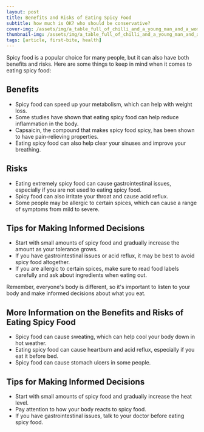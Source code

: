 ```yaml
---
layout: post
title: Benefits and Risks of Eating Spicy Food
subtitle: how much is OK? who should be conservative?
cover-img: /assets/img/a_table_full_of_chilli_and_a_young_man_and_a_woman_.png 
thumbnail-img: /assets/img/a_table_full_of_chilli_and_a_young_man_and_a_woman_.png 
tags: [article, first-bite, health]
---
```


Spicy food is a popular choice for many people, but it can also have both benefits and risks. Here are some things to keep in mind when it comes to eating spicy food:

## Benefits

- Spicy food can speed up your metabolism, which can help with weight loss.
- Some studies have shown that eating spicy food can help reduce inflammation in the body.
- Capsaicin, the compound that makes spicy food spicy, has been shown to have pain-relieving properties.
- Eating spicy food can also help clear your sinuses and improve your breathing.

## Risks

- Eating extremely spicy food can cause gastrointestinal issues, especially if you are not used to eating spicy food.
- Spicy food can also irritate your throat and cause acid reflux.
- Some people may be allergic to certain spices, which can cause a range of symptoms from mild to severe.

## Tips for Making Informed Decisions

- Start with small amounts of spicy food and gradually increase the amount as your tolerance grows.
- If you have gastrointestinal issues or acid reflux, it may be best to avoid spicy food altogether.
- If you are allergic to certain spices, make sure to read food labels carefully and ask about ingredients when eating out.

Remember, everyone's body is different, so it's important to listen to your body and make informed decisions about what you eat.

## More Information on the Benefits and Risks of Eating Spicy Food

- Spicy food can cause sweating, which can help cool your body down in hot weather.
- Eating spicy food can cause heartburn and acid reflux, especially if you eat it before bed.
- Spicy food can cause stomach ulcers in some people.

## Tips for Making Informed Decisions

- Start with small amounts of spicy food and gradually increase the heat level.
- Pay attention to how your body reacts to spicy food.
- If you have gastrointestinal issues, talk to your doctor before eating spicy food.
